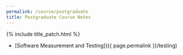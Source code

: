 ```yaml
---
permalink: /course/postgraduate
title: Postgraduate Course Notes
---
```


{% include title_patch.html %}


- [Software Measurement and Testing]({{ page.permalink }}/testing)